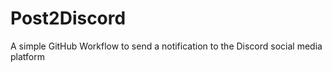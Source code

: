 # Post2Discord
A simple GitHub Workflow to send a notification to the Discord social media platform
